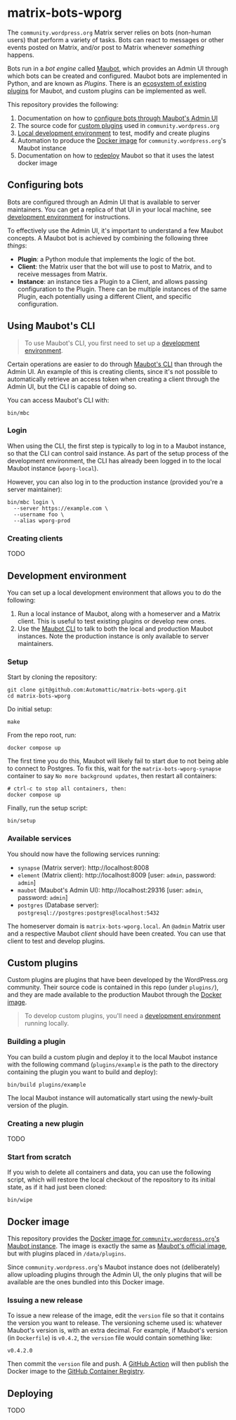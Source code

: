 # matrix-bots-wporg
The `community.wordpress.org` Matrix server relies on bots (non-human users) that perform a variety of tasks. Bots can react to messages or other events posted on Matrix, and/or post to Matrix whenever _something_ happens.

Bots run in a _bot engine_ called [Maubot](https://maubot.xyz), which provides an Admin UI through which bots can be created and configured. Maubot bots are implemented in Python, and are known as _Plugins_. There is an [ecosystem of existing plugins](https://plugins.mau.bot/) for Maubot, and custom plugins can be implemented as well.

This repository provides the following:

1. Documentation on how to [configure bots through Maubot's Admin UI](#configuring-bots)
2. The source code for [custom plugins](#custom-plugins) used in `community.wordpress.org`
3. [Local development environment](#development-environment) to test, modify and create plugins
4. Automation to produce the [Docker image](#docker-image) for `community.wordpress.org`'s Maubot instance
5. Documentation on how to [redeploy](#deploying) Maubot so that it uses the latest docker image

## Configuring bots
Bots are configured through an Admin UI that is available to server maintainers. You can get a replica of that UI in your local machine, see [development environment](#development-environment) for instructions.

To effectively use the Admin UI, it's important to understand a few Maubot concepts. A Maubot bot is achieved by combining the following three _things_:

- **Plugin**: a Python module that implements the logic of the bot.
- **Client**: the Matrix user that the bot will use to post to Matrix, and to receive messages from Matrix.
- **Instance**: an instance ties a Plugin to a Client, and allows passing configuration to the Plugin. There can be multiple instances of the same Plugin, each potentially using a different Client, and specific configuration.

## Using Maubot's CLI
> To use Maubot's CLI, you first need to set up a [development environment](#development-environment).

Certain operations are easier to do through [Maubot's CLI](https://docs.mau.fi/maubot/usage/cli/index.html) than through the Admin UI. An example of this is creating clients, since it's not possible to automatically retrieve an access token when creating a client through the Admin UI, but the CLI is capable of doing so.

You can access Maubot's CLI with:

```shell
bin/mbc
```

### Login

When using the CLI, the first step is typically to log in to a Maubot instance, so that the CLI can control said instance. As part of the setup process of the development environment, the CLI has already been logged in to the local Maubot instance (`wporg-local`).

However, you can also log in to the production instance (provided you're a server maintainer):

```shell
bin/mbc login \
  --server https://example.com \
  --username foo \
  --alias wporg-prod
```

### Creating clients
TODO

## Development environment
You can set up a local development environment that allows you to do the following:

1. Run a local instance of Maubot, along with a homeserver and a Matrix client. This is useful to test existing plugins or develop new ones.
2. Use the [Maubot CLI](#maubots-cli) to talk to both the local and production Maubot instances. Note the production instance is only available to server maintainers.

### Setup
Start by cloning the repository:

```shell
git clone git@github.com:Automattic/matrix-bots-wporg.git
cd matrix-bots-wporg
```

Do initial setup:

```shell
make
```

From the repo root, run:

```shell
docker compose up
```

The first time you do this, Maubot will likely fail to start due to not being able to connect to Postgres. To fix this, wait for the `matrix-bots-wporg-synapse` container to say `No more background updates`, then restart all containers:

```shell
# ctrl-c to stop all containers, then:
docker compose up
```

Finally, run the setup script:

```shell
bin/setup
```

### Available services

You should now have the following services running:

- `synapse` (Matrix server): http://localhost:8008
- `element` (Matrix client): http://localhost:8009 [user: `admin`, password: `admin`]
- `maubot` (Maubot's Admin UI): http://localhost:29316 [user: `admin`, password: `admin`]
- `postgres` (Database server): `postgresql://postgres:postgres@localhost:5432`

The homeserver domain is `matrix-bots-wporg.local`. An `@admin` Matrix user and a respective Maubot _client_ should have been created. You can use that client to test and develop plugins.

## Custom plugins

Custom plugins are plugins that have been developed by the WordPress.org community. Their source code is contained in this repo (under `plugins/`), and they are made available to the production Maubot through the [Docker image](#docker-image).

> To develop custom plugins, you'll need a [development environment](#development-environment) running locally.

### Building a plugin
You can build a custom plugin and deploy it to the local Maubot instance with the following command (`plugins/example` is the path to the directory containing the plugin you want to build and deploy):

```shell
bin/build plugins/example
```

The local Maubot instance will automatically start using the newly-built version of the plugin.

### Creating a new plugin
TODO

### Start from scratch
If you wish to delete all containers and data, you can use the following script, which will restore the local checkout of the repository to its initial state, as if it had just been cloned:

```shell
bin/wipe
```

## Docker image
This repository provides the [Docker image for `community.wordpress.org`'s Maubot instance](https://github.com/Automattic/matrix-bots-wporg/pkgs/container/matrix-bots-wporg). The image is exactly the same as [Maubot's official image](https://mau.dev/maubot/maubot/container_registry/6?orderBy=NAME&sort=desc&search[]=), but with plugins placed in `/data/plugins`.

Since `community.wordpress.org`'s Maubot instance does not (deliberately) allow uploading plugins through the Admin UI, the only plugins that will be available are the ones bundled into this Docker image.

### Issuing a new release
To issue a new release of the image, edit the `version` file so that it contains the version you want to release. The versioning scheme used is: whatever Maubot's version is, with an extra decimal. For example, if Maubot's version (in `Dockerfile`) is `v0.4.2`, the `version` file would contain something like:

```
v0.4.2.0
```

Then commit the `version` file and push. A [GitHub Action](https://github.com/Automattic/matrix-bots-wporg/actions/workflows/publish-image.yml) will then publish the Docker image to the [GitHub Container Registry](https://github.com/Automattic/matrix-bots-wporg/pkgs/container/matrix-bots-wporg).

## Deploying
TODO
